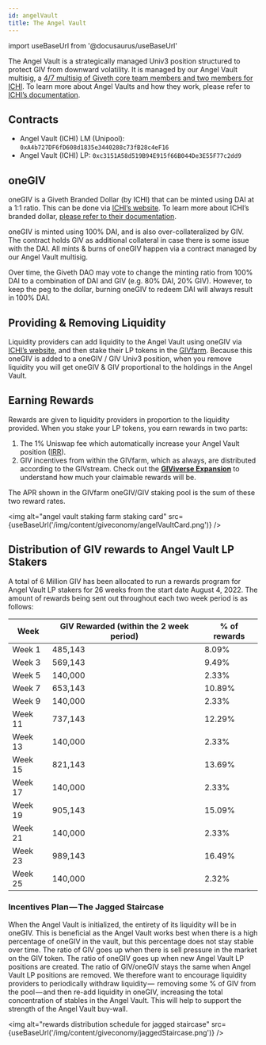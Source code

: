 ```yaml
---
id: angelVault
title: The Angel Vault
---
```

import useBaseUrl from '@docusaurus/useBaseUrl'

The Angel Vault is a strategically managed Univ3 position structured to protect GIV from downward volatility. It is managed by our Angel Vault multisig, a [4/7 multisig of Giveth core team members and two members for ICHI](https://gnosis-safe.io/app/eth:0x2B0ee142dCFE7C2dD150cDbd7B6832F6e9977f51/home). To learn more about Angel Vaults and how they work, please refer to [ICHI’s documentation](https://docs.ichi.org/ichi-docs-v3/ichi-vaults/angel-vaults).
## Contracts
- Angel Vault (ICHI) LM (Unipool): `0xA4b727DF6fD608d1835e3440288c73fB28c4eF16`
- Angel Vault (ICHI) LP: `0xc3151A58d519B94E915f66B044De3E55F77c2dd9`

## oneGIV
oneGIV is a Giveth Branded Dollar (by ICHI) that can be minted using DAI at a 1:1 ratio. This can be done via [ICHI’s website](https://app.ichi.org/vault?poolId=20009&back=vault). To learn more about ICHI’s branded dollar, [please refer to their documentation](https://docs.ichi.org/ichi-docs-v3/branded-dollars/overview).

oneGIV is minted using 100% DAI, and is also over-collateralized by GIV. The contract holds GIV as additional collateral in case there is some issue with the DAI. All mints & burns of oneGIV happen via a contract managed by our Angel Vault multisig.

Over time, the Giveth DAO may vote to change the minting ratio from 100% DAI to a combination of DAI and GIV (e.g. 80% DAI, 20% GIV). However, to keep the peg to the dollar, burning oneGIV to redeem DAI will always result in 100% DAI.

## Providing & Removing Liquidity
Liquidity providers can add liquidity to the Angel Vault using oneGIV via [ICHI’s website](https://app.ichi.org/vault?poolId=20009&back=vault), and then stake their LP tokens in the [GIVfarm](https://giveth.io/givfarm). Because this oneGIV is added to a oneGIV / GIV Univ3 position, when you remove liquidity you will get oneGIV & GIV proportional to the holdings in the Angel Vault.

## Earning Rewards
Rewards are given to liquidity providers in proportion to the liquidity provided. When you stake your LP tokens, you earn rewards in two parts:
1. The 1% Uniswap fee which automatically increase your Angel Vault position ([IRR](https://docs.ichi.org/ichi-docs-v3/resources/faqs#what-does-the-irr-metric-on-the-angel-vault-page-represent)).
2. GIV incentives from within the GIVfarm, which as always, are distributed according to the GIVstream. Check out the [**GIViverse Expansion**](https://giveth.io/givstream) to understand how much your claimable rewards will be.

The APR shown in the GIVfarm oneGIV/GIV staking pool is the sum of these two reward rates.

<img alt="angel vault staking farm staking card" src={useBaseUrl('/img/content/giveconomy/angelVaultCard.png')} />

## Distribution of GIV rewards to Angel Vault LP Stakers
A total of 6 Million GIV has been allocated to run a rewards program for Angel Vault LP stakers for 26 weeks from the start date August 4, 2022. The amount of rewards being sent out throughout each two week period is as follows:

| Week    | GIV Rewarded (within the 2 week period) | % of rewards |
| ------- | --------------------------------------- | ------------ |
| Week 1  | 485,143                                 | 8.09%        |
| Week 3  | 569,143                                 | 9.49%        |
| Week 5  | 140,000                                 | 2.33%        |
| Week 7  | 653,143                                 | 10.89%       |
| Week 9  | 140,000                                 | 2.33%        |
| Week 11 | 737,143                                 | 12.29%       |
| Week 13 | 140,000                                 | 2.33%        |
| Week 15 | 821,143                                 | 13.69%       |
| Week 17 | 140,000                                 | 2.33%        |
| Week 19 | 905,143                                 | 15.09%       |
| Week 21 | 140,000                                 | 2.33%        |
| Week 23 | 989,143                                 | 16.49%       |
| Week 25 | 140,000                                 | 2.32%        |

### Incentives Plan — The Jagged Staircase
When the Angel Vault is initialized, the entirety of its liquidity will be in oneGIV. This is beneficial as the Angel Vault works best when there is a high percentage of oneGIV in the vault, but this percentage does not stay stable over time.
The ratio of GIV goes up when there is sell pressure in the market on the GIV token.
The ratio of oneGIV goes up when new Angel Vault LP positions are created.
The ratio of GIV/oneGIV stays the same when Angel Vault LP positions are removed.
We therefore want to encourage liquidity providers to periodically withdraw liquidity —  removing some % of GIV from the pool — and then re-add liquidity in oneGIV, increasing the total concentration of stables in the Angel Vault. This will help to support the strength of the Angel Vault buy-wall.

<img alt="rewards distribution schedule for jagged staircase" src={useBaseUrl('/img/content/giveconomy/jaggedStaircase.png')} />
